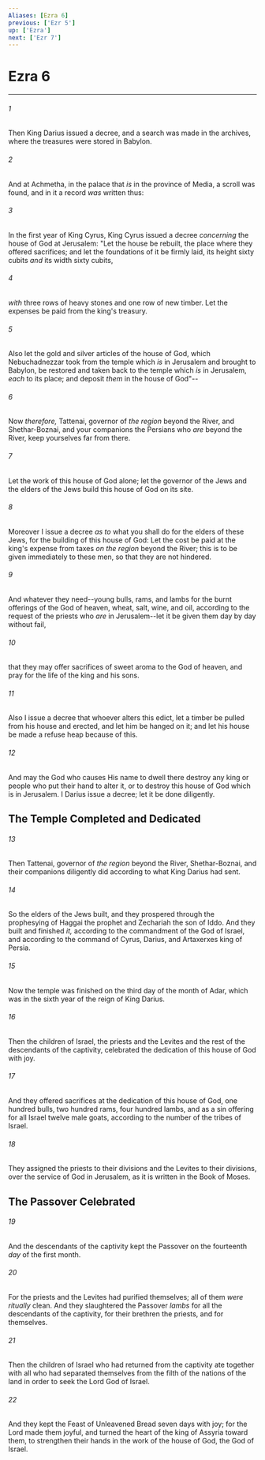 ```yaml
---
Aliases: [Ezra 6]
previous: ['Ezr 5']
up: ['Ezra']
next: ['Ezr 7']
---
```

# Ezra 6

***


###### 1 
Then King Darius issued a decree, and a search was made in the archives, where the treasures were stored in Babylon. 

###### 2 
And at Achmetha, in the palace that _is_ in the province of Media, a scroll was found, and in it a record _was_ written thus: 

###### 3 
In the first year of King Cyrus, King Cyrus issued a decree _concerning_ the house of God at Jerusalem: "Let the house be rebuilt, the place where they offered sacrifices; and let the foundations of it be firmly laid, its height sixty cubits _and_ its width sixty cubits, 

###### 4 
_with_ three rows of heavy stones and one row of new timber. Let the expenses be paid from the king's treasury. 

###### 5 
Also let the gold and silver articles of the house of God, which Nebuchadnezzar took from the temple which _is_ in Jerusalem and brought to Babylon, be restored and taken back to the temple which _is_ in Jerusalem, _each_ to its place; and deposit _them_ in the house of God"-- 

###### 6 
Now _therefore,_ Tattenai, governor of _the region_ beyond the River, and Shethar-Boznai, and your companions the Persians who _are_ beyond the River, keep yourselves far from there. 

###### 7 
Let the work of this house of God alone; let the governor of the Jews and the elders of the Jews build this house of God on its site. 

###### 8 
Moreover I issue a decree _as to_ what you shall do for the elders of these Jews, for the building of this house of God: Let the cost be paid at the king's expense from taxes _on the region_ beyond the River; this is to be given immediately to these men, so that they are not hindered. 

###### 9 
And whatever they need--young bulls, rams, and lambs for the burnt offerings of the God of heaven, wheat, salt, wine, and oil, according to the request of the priests who _are_ in Jerusalem--let it be given them day by day without fail, 

###### 10 
that they may offer sacrifices of sweet aroma to the God of heaven, and pray for the life of the king and his sons. 

###### 11 
Also I issue a decree that whoever alters this edict, let a timber be pulled from his house and erected, and let him be hanged on it; and let his house be made a refuse heap because of this. 

###### 12 
And may the God who causes His name to dwell there destroy any king or people who put their hand to alter it, or to destroy this house of God which is in Jerusalem. I Darius issue a decree; let it be done diligently.

## The Temple Completed and Dedicated 

###### 13 
Then Tattenai, governor of _the region_ beyond the River, Shethar-Boznai, and their companions diligently did according to what King Darius had sent. 

###### 14 
So the elders of the Jews built, and they prospered through the prophesying of Haggai the prophet and Zechariah the son of Iddo. And they built and finished _it,_ according to the commandment of the God of Israel, and according to the command of Cyrus, Darius, and Artaxerxes king of Persia. 

###### 15 
Now the temple was finished on the third day of the month of Adar, which was in the sixth year of the reign of King Darius. 

###### 16 
Then the children of Israel, the priests and the Levites and the rest of the descendants of the captivity, celebrated the dedication of this house of God with joy. 

###### 17 
And they offered sacrifices at the dedication of this house of God, one hundred bulls, two hundred rams, four hundred lambs, and as a sin offering for all Israel twelve male goats, according to the number of the tribes of Israel. 

###### 18 
They assigned the priests to their divisions and the Levites to their divisions, over the service of God in Jerusalem, as it is written in the Book of Moses.

## The Passover Celebrated 

###### 19 
And the descendants of the captivity kept the Passover on the fourteenth _day_ of the first month. 

###### 20 
For the priests and the Levites had purified themselves; all of them _were ritually_ clean. And they slaughtered the Passover _lambs_ for all the descendants of the captivity, for their brethren the priests, and for themselves. 

###### 21 
Then the children of Israel who had returned from the captivity ate together with all who had separated themselves from the filth of the nations of the land in order to seek the Lord God of Israel. 

###### 22 
And they kept the Feast of Unleavened Bread seven days with joy; for the Lord made them joyful, and turned the heart of the king of Assyria toward them, to strengthen their hands in the work of the house of God, the God of Israel.
